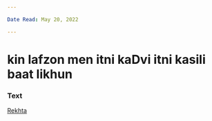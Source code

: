 ```yaml
---

Date Read: May 20, 2022

---
```


# kin lafzon men itni kaDvi itni kasili baat likhun

### Text
[Rekhta](https://www.rekhta.org/ghazals/kin-lafzon-men-itnii-kadvii-itnii-kasiilii-baat-likhuun-javed-akhtar-ghazals?lang=ur)

